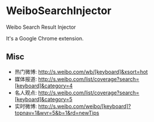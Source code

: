 # WeiboSearchInjector

Weibo Search Result Injector

It's a Google Chrome extension.

## Misc

* 热门微博: http://s.weibo.com/wb/[keyboard]&xsort=hot
* 媒体报道: http://s.weibo.com/list/coverage?search=[keyboard]&category=4
* 名人观点: http://s.weibo.com/list/coverage?search=[keyboard]&category=5
* 实时微博: http://s.weibo.com/weibo/[keyboard]?topnav=1&wvr=5&b=1&rd=newTips

